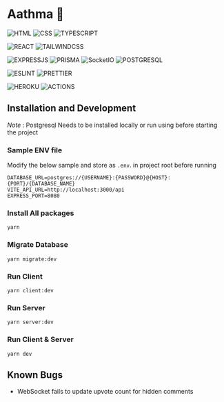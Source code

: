 # Aathma 👻

![HTML](https://img.shields.io/badge/HTML-239120?style=for-the-badge&logo=html5&logoColor=white)
![CSS](https://img.shields.io/badge/CSS3-1572B6?style=for-the-badge&logo=css3&logoColor=white)
![TYPESCRIPT](https://img.shields.io/badge/TypeScript-007ACC?style=for-the-badge&logo=typescript&logoColor=white)

![REACT](https://img.shields.io/badge/React-20232A?style=for-the-badge&logo=react&logoColor=61DAFB)
![TAILWINDCSS](https://img.shields.io/badge/Tailwind_CSS-38B2AC?style=for-the-badge&logo=tailwind-css&logoColor=white)

![EXPRESSJS](https://img.shields.io/badge/Express.js-404D59?style=for-the-badge)
![PRISMA](https://img.shields.io/badge/Prisma-3982CE?style=for-the-badge&logo=Prisma&logoColor=white)
![SocketIO](
https://img.shields.io/badge/SocketIO-black?style=for-the-badge&logo=framer&logoColor=blue)
![POSTGRESQL](https://img.shields.io/badge/PostgreSQL-316192?style=for-the-badge&logo=postgresql&logoColor=white)

![ESLINT](
https://img.shields.io/badge/eslint-3A33D1?style=for-the-badge&logo=eslint&logoColor=white)
![PRETTIER](
https://img.shields.io/badge/prettier-1A2C34?style=for-the-badge&logo=prettier&logoColor=F7BA3E)

![HEROKU](
https://img.shields.io/badge/Heroku-430098?style=for-the-badge&logo=heroku&logoColor=white)
![ACTIONS](
https://img.shields.io/badge/GitHub_Actions-2088FF?style=for-the-badge&logo=github-actions&logoColor=white)

## Installation and Development
*Note* : Postgresql Needs to be installed locally or run using before starting the project

### Sample ENV file
Modify the below sample and store as `.env`. in project root before running  
```
DATABASE_URL=postgres://{USERNAME}:{PASSWORD}@{HOST}:{PORT}/{DATABASE_NAME}
VITE_API_URL=http://localhost:3000/api
EXPRESS_PORT=8080
```

### Install All packages  
```yarn```

### Migrate Database  
```yarn migrate:dev```

### Run Client  
```yarn client:dev```

### Run Server  
```yarn server:dev```

### Run Client & Server  
```yarn dev```


## Known Bugs
- WebSocket fails to update upvote count for hidden comments
